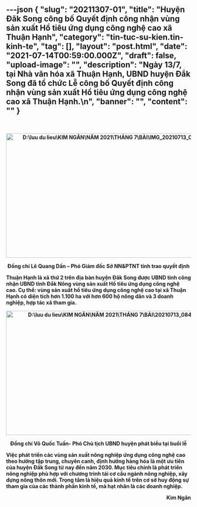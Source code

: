 ---json
{
    "slug": "20211307-01",
    "title": "Huyện Đăk Song công bố Quyết định công nhận vùng sản xuất  Hồ tiêu ứng dụng công nghệ cao xã Thuận Hạnh",
    "category": "tin-tuc-su-kien.tin-kinh-te",
    "tag": [],
    "layout": "post.html",
    "date": "2021-07-14T00:59:00.000Z",
    "draft": false,
    "upload-image": "",
    "description": "Ngày 13/7, tại Nhà văn hóa xã Thuận Hạnh, UBND huyện Đắk Song đã tổ chức Lễ công bố Quyết định công nhận vùng sản xuất  Hồ tiêu ứng dụng công nghệ cao xã Thuận Hạnh.\n",
    "banner": "",
    "__content__": ""
}
---
<p>&nbsp;</p>

<p style="text-align:center"><strong><img alt="D:\luu du lieu\KIM NGÂN\NĂM 2021\THÁNG 7\BÀI\IMG_20210713_091607.jpg" src="https://lh6.googleusercontent.com/x71w1Xo2CdMMZ9Sbtla1oGVl8gFcvTKwSShXHn4AVEm6YNQDYAn-cuRxbGWMXdZANPBfPFdLftPUShpiy-y7qAyhIUFJwHs1lqHLTq0H9sfAmt-85PE-0iSQsl4M8zOR0NQycJU" style="height:338px; width:602px" /></strong></p>

<p style="text-align:center"><strong>Đồng ch&iacute; L&ecirc; Quang Dần &ndash; Ph&oacute; Gi&aacute;m đốc Sở NN&amp;PTNT tỉnh trao quyết định</strong></p>

<p><strong>Thuận Hạnh l&agrave; x&atilde; thứ 2 tr&ecirc;n địa b&agrave;n huyện Đăk Song được UBND tỉnh c&ocirc;ng nhận UBND tỉnh Đắk N&ocirc;ng v&ugrave;ng sản xuất Hồ ti&ecirc;u ứng dụng c&ocirc;ng nghệ cao. Cụ thể: v&ugrave;ng sản xuất hồ ti&ecirc;u ứng dụng c&ocirc;ng nghệ cao tại x&atilde; Thuận Hạnh c&oacute; diện t&iacute;ch hơn 1.100 ha với hơn 600 hộ n&ocirc;ng d&acirc;n v&agrave; 3 doanh nghiệp, hợp t&aacute;c x&atilde; tham gia.</strong></p>

<p style="text-align:center"><strong><img alt="D:\luu du lieu\KIM NGÂN\NĂM 2021\THÁNG 7\BÀI\20210713_084536.jpg" src="https://lh6.googleusercontent.com/NB-k_9eahOonGSgaQxEHkn4lIDZhq3RD-lDsttXAheFSk8McphbbMecmuZwN5D1z8F7GQi0A-xn6Pyf8vExiPxEOP0hoD8JYVCBeAgnyTKNTBITvM2PinQogbxrbiYOak_lyXsc" style="height:338px; width:602px" /></strong></p>

<p style="text-align:center"><strong>Đồng ch&iacute; V&otilde; Quốc Tuấn- Ph&oacute; Chủ tịch UBND huyện ph&aacute;t biểu tại buổi lễ</strong></p>

<p><strong>Việc ph&aacute;t triển c&aacute;c v&ugrave;ng sản xuất n&ocirc;ng nghiệp ứng dụng c&ocirc;ng nghệ cao theo hướng tập trung, chuy&ecirc;n canh, định hướng h&agrave;ng h&oacute;a l&agrave; một ưu ti&ecirc;n của huyện Đắk Song từ nay đến năm 2030. Mục ti&ecirc;u ch&iacute;nh l&agrave; ph&aacute;t triển n&ocirc;ng nghiệp ph&ugrave; hợp với chương tr&igrave;nh t&aacute;i cơ cấu ng&agrave;nh n&ocirc;ng nghiệp, x&acirc;y dựng n&ocirc;ng th&ocirc;n mới. Trọng t&acirc;m l&agrave; hiệu quả kinh tế tr&ecirc;n cơ sở huy động sự tham gia của c&aacute;c th&agrave;nh phần kinh tế, m&agrave; hạt nh&acirc;n l&agrave; c&aacute;c doanh nghiệp.</strong></p>

<p style="text-align:right"><strong>Kim Ng&acirc;n</strong></p>
